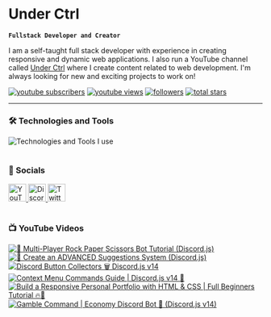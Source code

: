 # Under Ctrl

**`Fullstack Developer and Creator`**

I am a self-taught full stack developer with experience in creating responsive and dynamic web applications. I also run a YouTube channel called [Under Ctrl](https://youtube.com/@UnderCtrl) where I create content related to web development. I'm always looking for new and exciting projects to work on!

<p align="left">
      <a href="https://www.youtube.com/@UnderCtrl?sub_confirmation=1">
         <img alt="youtube subscribers" title="Subscribe" src="https://custom-icon-badges.demolab.com/youtube/channel/subscribers/UCz9RBZbD1JqTGUvs0GPUtrQ?color=%23E05D44&label=SUBSCRIBE&logo=video&logoColor=white&style=for-the-badge&labelColor=CE4630"/></a> 
      <a href="https://www.youtube.com/@underctrl/videos">
         <img alt="youtube views" title="YouTube Views" src="https://custom-icon-badges.demolab.com/youtube/channel/views/UCz9RBZbD1JqTGUvs0GPUtrQ?color=%23E1AD0E&logo=eye&logoColor=white&style=for-the-badge&labelColor=C79600"/></a> 
      <a href="https://github.com/notunderctrl?tab=followers">
         <img alt="followers" title="Follow me" src="https://custom-icon-badges.demolab.com/github/followers/notunderctrl?color=236ad3&labelColor=1155ba&style=for-the-badge&logo=person-add&label=Follow&logoColor=white"/></a>
      <a href="https://github.com/notunderctrl?tab=repositories&sort=stargazers">
         <img alt="total stars" title="Total stars on GitHub" src="https://custom-icon-badges.demolab.com/github/stars/notunderctrl?color=55960c&style=for-the-badge&labelColor=488207&logo=star"/></a>
</p>
   
---

### 🛠️ Technologies and Tools

<div>
  <img src="https://skillicons.dev/icons?i=discord,vscode,html,css,scss,js,nodejs,express,postman,mongodb,git,github,react,next,ts,tailwind,cloudflare,vercel&perline=9" alt="Technologies and Tools I use" />
</div>

#

### 💬 Socials

<div>
  <a href="https://youtube.com/@UnderCtrl" target="_blank">
    <img src="https://img.shields.io/static/v1?message=Youtube&logo=youtube&label=&color=FF0000&logoColor=white&labelColor=&style=for-the-badge" height="35" alt="YouTube"  />
  </a>
  <a href="https://discord.underctrl.io" target="_blank">
    <img src="https://img.shields.io/static/v1?message=Discord&logo=discord&label=&color=7289DA&logoColor=white&labelColor=&style=for-the-badge" height="35" alt="Discord"  />
  </a>
  <a href="https://twitter.com/notunderctrl" target="_blank">
    <img src="https://img.shields.io/static/v1?message=Twitter&logo=twitter&label=&color=1DA1F2&logoColor=white&labelColor=&style=for-the-badge" height="35" alt="Twitter"  />
  </a>
</div>

#

### 📺 YouTube Videos

 <!-- BEGIN YOUTUBE-CARDS -->
[![🧠 Multi-Player Rock Paper Scissors Bot Tutorial (Discord.js)](https://ytcards.demolab.com/?id=bDEgBZmsdI4&title=%F0%9F%A7%A0+Multi-Player+Rock+Paper+Scissors+Bot+Tutorial+%28Discord.js%29&lang=en&timestamp=1689775465&background_color=%230d1117&title_color=%23ffffff&stats_color=%23dedede&width=250&border_radius=5 "🧠 Multi-Player Rock Paper Scissors Bot Tutorial (Discord.js)")](https://www.youtube.com/watch?v=bDEgBZmsdI4)
[![🚀 Create an ADVANCED Suggestions System (Discord.js)](https://ytcards.demolab.com/?id=jxR9ak28n2g&title=%F0%9F%9A%80%C2%A0Create+an+ADVANCED+Suggestions+System+%28Discord.js%29&lang=en&timestamp=1688745664&background_color=%230d1117&title_color=%23ffffff&stats_color=%23dedede&width=250&border_radius=5 "🚀 Create an ADVANCED Suggestions System (Discord.js)")](https://www.youtube.com/watch?v=jxR9ak28n2g)
[![Discord Button Collectors 🗑️ Discord.js v14](https://ytcards.demolab.com/?id=fZ6thE4YMes&title=Discord+Button+Collectors+%F0%9F%97%91%EF%B8%8F+Discord.js+v14&lang=en&timestamp=1687356021&background_color=%230d1117&title_color=%23ffffff&stats_color=%23dedede&width=250&border_radius=5 "Discord Button Collectors 🗑️ Discord.js v14")](https://www.youtube.com/watch?v=fZ6thE4YMes)
[![Context Menu Commands Guide | Discord.js v14 🤖](https://ytcards.demolab.com/?id=U4uRGMXf_kY&title=Context+Menu+Commands+Guide+%7C+Discord.js+v14+%F0%9F%A4%96&lang=en&timestamp=1686751100&background_color=%230d1117&title_color=%23ffffff&stats_color=%23dedede&width=250&border_radius=5 "Context Menu Commands Guide | Discord.js v14 🤖")](https://www.youtube.com/watch?v=U4uRGMXf_kY)
[![Build a Responsive Personal Portfolio with HTML & CSS | Full Beginners Tutorial 🔥🚀](https://ytcards.demolab.com/?id=Slxdo0Dqxlk&title=Build+a+Responsive+Personal+Portfolio+with+HTML+%26+CSS+%7C+Full+Beginners+Tutorial+%F0%9F%94%A5%F0%9F%9A%80&lang=en&timestamp=1686146659&background_color=%230d1117&title_color=%23ffffff&stats_color=%23dedede&width=250&border_radius=5 "Build a Responsive Personal Portfolio with HTML & CSS | Full Beginners Tutorial 🔥🚀")](https://www.youtube.com/watch?v=Slxdo0Dqxlk)
[![Gamble Command | Economy Discord Bot 🤖 (Discord.js v14)](https://ytcards.demolab.com/?id=QmG0uldVHJU&title=Gamble+Command+%7C+Economy+Discord+Bot+%F0%9F%A4%96+%28Discord.js+v14%29&lang=en&timestamp=1685714429&background_color=%230d1117&title_color=%23ffffff&stats_color=%23dedede&width=250&border_radius=5 "Gamble Command | Economy Discord Bot 🤖 (Discord.js v14)")](https://www.youtube.com/watch?v=QmG0uldVHJU)
<!-- END YOUTUBE-CARDS -->
